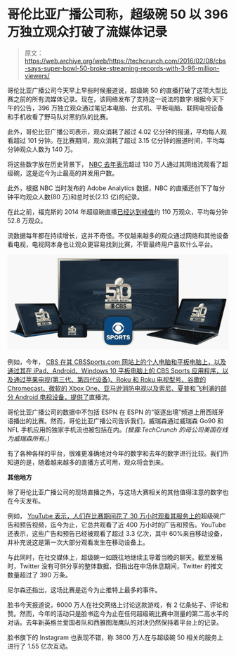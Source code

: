 # 哥伦比亚广播公司称，超级碗 50 以 396 万独立观众打破了流媒体记录 

> 原文：<https://web.archive.org/web/https://techcrunch.com/2016/02/08/cbs-says-super-bowl-50-broke-streaming-records-with-3-96-million-viewers/>

哥伦比亚广播公司今天早上早些时候报道说，超级碗 50 的直播打破了这项大型比赛之前的所有流媒体记录。现在，该网络发布了支持这一说法的数字:根据今天下午的公告，396 万独立观众通过笔记本电脑、台式机、平板电脑、联网电视设备和手机收看了野马队对黑豹队的比赛。

此外，哥伦比亚广播公司表示，观众消耗了超过 4.02 亿分钟的报道，平均每人观看超过 101 分钟。在比赛期间，观众消耗了超过 3.15 亿分钟的报道时间，平均每分钟观众人数为 140 万。

将这些数字放在历史背景下， [NBC 去年表示](https://web.archive.org/web/20221208211717/http://nbcsportsgrouppressbox.com/2015/02/02/super-bowl-xlix-on-nbc-is-most-watched-show-in-u-s-television-history/)超过 130 万人通过其网络流观看了超级碗，这是迄今为止最高的并发用户数。

此外，根据 NBC 当时发布的 Adobe Analytics 数据，NBC 的直播还创下了每分钟平均观众人数(80 万)和总时长(2.13 亿)的纪录。

在此之前，福克斯的 2014 年超级碗直播[已经达到峰值](https://web.archive.org/web/20221208211717/http://money.cnn.com/2015/02/02/media/super-bowl-streaming-record/)约 110 万观众，平均每分钟 52.8 万观众。

流数据每年都在持续增长，这并不奇怪。不仅越来越多的观众通过网络和其他设备看电视，电视网本身也让观众更容易找到比赛，不管最终用户喜欢什么平台。

![super_bowl_live_watch-v4](img/2931a9af6442095e4253cdb1edd2c0b1.png)

例如，今年， [CBS 在其 CBSSports.com 网站上的个人电脑和平板电脑上，以及通过其在 iPad、Android、Windows 10 平板电脑上的 CBS Sports 应用程序，以及通过苹果电视(第三代、第四代设备)、Roku 和 Roku 电视型号、谷歌的 Chromecast、微软的 Xbox One、亚马逊消防电视以及索尼、夏普和飞利浦的部分 Android 电视设备，提供了](https://web.archive.org/web/20221208211717/https://beta.techcrunch.com/2016/02/05/how-to-stream-super-bowl-50-this-sunday/)直播流。

哥伦比亚广播公司的数据中不包括 ESPN 在 ESPN 的“驱逐出境”频道上用西班牙语播出的比赛。然而，哥伦比亚广播公司告诉我们，威瑞森通过威瑞森 Go90 和 NFL 手机应用的独家手机流也被包括在内。*(披露:TechCrunch 的母公司美国在线为威瑞森所有。)*

有了各种各样的平台，很难更准确地对今年的数字和去年的数字进行比较。我们所知道的是，随着越来越多的直播方式可用，观众将会到来。

**其他地方**

除了哥伦比亚广播公司的现场直播之外，与这场大赛相关的其他值得注意的数字也在今天发布。

例如， [YouTube 表示，人们在比赛期间花了 30 万小时观看其服务上的](https://web.archive.org/web/20221208211717/http://youtube-global.blogspot.com/2016/02/game-over-long-live-game-on-youtube.html)超级碗广告和预告视频，迄今为止，它总共观看了近 400 万小时的广告和预告。YouTube 还表示，这些广告和预告已经被观看了超过 3.3 亿次，其中 60%来自移动设备，并补充说这是第一次大部分观看发生在移动设备上。

与此同时，在社交媒体上，超级碗一如既往地继续主导着当晚的聊天。截至发稿时，Twitter 没有可供分享的整体数据，但指出在中场休息期间，Twitter 的推文数量超过了 390 万条。

尼尔森还指出，这场比赛是迄今为止推特上最多的事件。

脸书今天报道说，6000 万人在社交网络上讨论这款游戏，有 2 亿条帖子、评论和赞。然而，今年的活动只是脸书迄今为止在任何超级碗比赛中测量的第二高水平的对话。去年新英格兰爱国者队和西雅图海鹰队的对决仍然保持着平台上的记录。

脸书旗下的 Instagram 也表现不错，称 3800 万人在与超级碗 50 相关的服务上进行了 1.55 亿次互动。